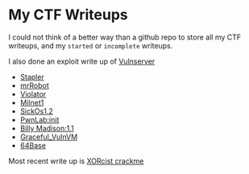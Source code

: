 # My CTF Writeups

I could not think of a better way than a github repo to store all my CTF writeups, and my `started` or `incomplete` writeups.

I also done an exploit write up of [Vulnserver](https://github.com/jthorpe6/ctf/blob/master/Vulnserver.md)

- [Stapler](https://github.com/jthorpe6/ctf/blob/master/Stapler.md)
- [mrRobot](https://github.com/jthorpe6/ctf/blob/master/mrRobot.md)
- [Violator](https://github.com/jthorpe6/ctf/blob/master/Violator.md)
- [Milnet1](https://github.com/jthorpe6/ctf/blob/master/Milnet1.md)
- [SickOs1.2](https://github.com/jthorpe6/ctf/blob/master/SickOs1.2.md)
- [PwnLab:init](https://github.com/jthorpe6/ctf/blob/master/PwnLab:init.md)
- [Billy Madison:1.1](https://github.com/jthorpe6/ctf/blob/master/Billy%20Madison:1.1.md)
- [Graceful_VulnVM](https://github.com/jthorpe6/ctf/blob/master/Graceful_VulnVM.md)
- [64Base](https://github.com/jthorpe6/ctf/blob/master/64Base:_1.0.1.md)

Most recent write up is [XORcist crackme](XORcist.md)
